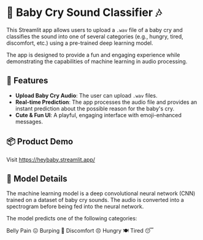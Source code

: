 # 👶 Baby Cry Sound Classifier 🎶

This Streamlit app allows users to upload a `.wav` file of a baby cry and classifies the sound into one of several categories (e.g., hungry, tired, discomfort, etc.) using a pre-trained deep learning model.

The app is designed to provide a fun and engaging experience while demonstrating the capabilities of machine learning in audio processing.

## 🚀 Features
- **Upload Baby Cry Audio**: The user can upload `.wav` files.
- **Real-time Prediction**: The app processes the audio file and provides an instant prediction about the possible reason for the baby's cry.
- **Cute & Fun UI**: A playful, engaging interface with emoji-enhanced messages.

## 📦 Product Demo 

Visit 
https://heybaby.streamlit.app/

## 🧠 Model Details

The machine learning model is a deep convolutional neural network (CNN) trained on a dataset of baby cry sounds. The audio is converted into a spectrogram before being fed into the neural network.

The model predicts one of the following categories:

Belly Pain 😖
Burping 🍼
Discomfort 😣
Hungry 🍽️
Tired 😴
